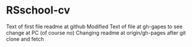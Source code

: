 # RSschool-cv
Text of first file readme at github
Modified Text of file at gh-gapes to see change at PC (of course no)
Changing readme at origin/gh-pages after git clone and fetch
